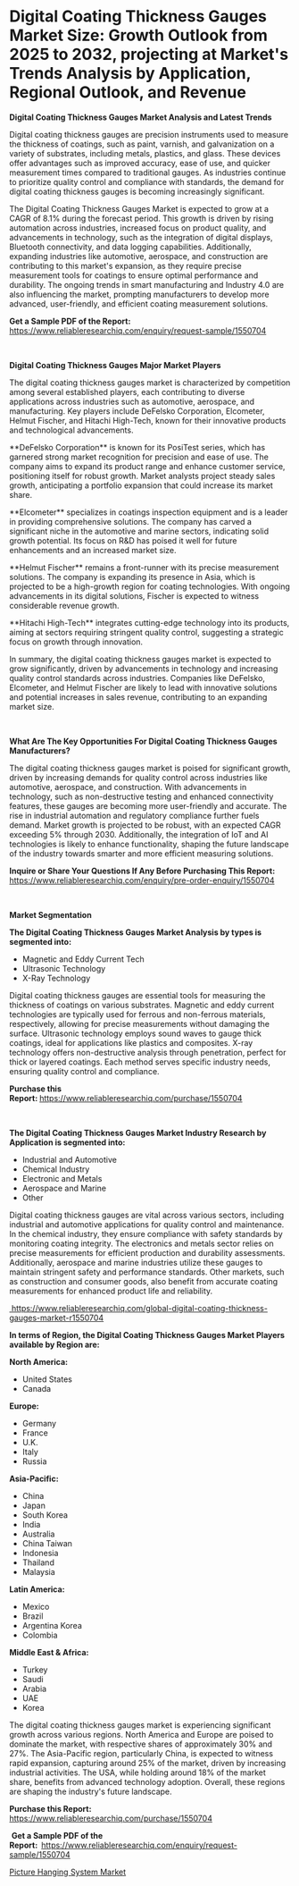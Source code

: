 <p><h1>Digital Coating Thickness Gauges Market Size: Growth Outlook from 2025 to 2032, projecting at Market's Trends Analysis by Application, Regional Outlook, and Revenue</h1></p><p><strong>Digital Coating Thickness Gauges Market Analysis and Latest Trends</strong></p>
<p><p>Digital coating thickness gauges are precision instruments used to measure the thickness of coatings, such as paint, varnish, and galvanization on a variety of substrates, including metals, plastics, and glass. These devices offer advantages such as improved accuracy, ease of use, and quicker measurement times compared to traditional gauges. As industries continue to prioritize quality control and compliance with standards, the demand for digital coating thickness gauges is becoming increasingly significant.</p><p>The Digital Coating Thickness Gauges Market is expected to grow at a CAGR of 8.1% during the forecast period. This growth is driven by rising automation across industries, increased focus on product quality, and advancements in technology, such as the integration of digital displays, Bluetooth connectivity, and data logging capabilities. Additionally, expanding industries like automotive, aerospace, and construction are contributing to this market's expansion, as they require precise measurement tools for coatings to ensure optimal performance and durability. The ongoing trends in smart manufacturing and Industry 4.0 are also influencing the market, prompting manufacturers to develop more advanced, user-friendly, and efficient coating measurement solutions.</p></p>
<p><strong>Get a Sample PDF of the Report:&nbsp;</strong> <a href="https://www.reliableresearchiq.com/enquiry/request-sample/1550704?utm_campaign=2226&utm_medium=2&utm_source=Github&utm_content=ia&utm_term=16022025&utm_id=digital-coating-thickness-gauges">https://www.reliableresearchiq.com/enquiry/request-sample/1550704</a></p>
<p>&nbsp;</p>
<p><strong>Digital Coating Thickness Gauges Major Market Players</strong></p>
<p><p>The digital coating thickness gauges market is characterized by competition among several established players, each contributing to diverse applications across industries such as automotive, aerospace, and manufacturing. Key players include DeFelsko Corporation, Elcometer, Helmut Fischer, and Hitachi High-Tech, known for their innovative products and technological advancements.</p><p>**DeFelsko Corporation** is known for its PosiTest series, which has garnered strong market recognition for precision and ease of use. The company aims to expand its product range and enhance customer service, positioning itself for robust growth. Market analysts project steady sales growth, anticipating a portfolio expansion that could increase its market share.</p><p>**Elcometer** specializes in coatings inspection equipment and is a leader in providing comprehensive solutions. The company has carved a significant niche in the automotive and marine sectors, indicating solid growth potential. Its focus on R&D has poised it well for future enhancements and an increased market size.</p><p>**Helmut Fischer** remains a front-runner with its precise measurement solutions. The company is expanding its presence in Asia, which is projected to be a high-growth region for coating technologies. With ongoing advancements in its digital solutions, Fischer is expected to witness considerable revenue growth.</p><p>**Hitachi High-Tech** integrates cutting-edge technology into its products, aiming at sectors requiring stringent quality control, suggesting a strategic focus on growth through innovation.</p><p>In summary, the digital coating thickness gauges market is expected to grow significantly, driven by advancements in technology and increasing quality control standards across industries. Companies like DeFelsko, Elcometer, and Helmut Fischer are likely to lead with innovative solutions and potential increases in sales revenue, contributing to an expanding market size.</p></p>
<p>&nbsp;</p>
<p><strong>What Are The Key Opportunities For Digital Coating Thickness Gauges Manufacturers?</strong></p>
<p><p>The digital coating thickness gauges market is poised for significant growth, driven by increasing demands for quality control across industries like automotive, aerospace, and construction. With advancements in technology, such as non-destructive testing and enhanced connectivity features, these gauges are becoming more user-friendly and accurate. The rise in industrial automation and regulatory compliance further fuels demand. Market growth is projected to be robust, with an expected CAGR exceeding 5% through 2030. Additionally, the integration of IoT and AI technologies is likely to enhance functionality, shaping the future landscape of the industry towards smarter and more efficient measuring solutions.</p></p>
<p><strong>Inquire or Share Your Questions If Any Before Purchasing This Report:</strong> <a href="https://www.reliableresearchiq.com/enquiry/pre-order-enquiry/1550704?utm_campaign=2226&utm_medium=2&utm_source=Github&utm_content=ia&utm_term=16022025&utm_id=digital-coating-thickness-gauges">https://www.reliableresearchiq.com/enquiry/pre-order-enquiry/1550704</a></p>
<p>&nbsp;</p>
<p><strong>Market Segmentation</strong></p>
<p><strong>The Digital Coating Thickness Gauges Market Analysis by types is segmented into:</strong></p>
<p><ul><li>Magnetic and Eddy Current Tech</li><li>Ultrasonic Technology</li><li>X-Ray Technology</li></ul></p>
<p><p>Digital coating thickness gauges are essential tools for measuring the thickness of coatings on various substrates. Magnetic and eddy current technologies are typically used for ferrous and non-ferrous materials, respectively, allowing for precise measurements without damaging the surface. Ultrasonic technology employs sound waves to gauge thick coatings, ideal for applications like plastics and composites. X-ray technology offers non-destructive analysis through penetration, perfect for thick or layered coatings. Each method serves specific industry needs, ensuring quality control and compliance.</p></p>
<p><strong>Purchase this Report:&nbsp;</strong><a href="https://www.reliableresearchiq.com/purchase/1550704?utm_campaign=2226&utm_medium=2&utm_source=Github&utm_content=ia&utm_term=16022025&utm_id=digital-coating-thickness-gauges">https://www.reliableresearchiq.com/purchase/1550704</a></p>
<p>&nbsp;</p>
<p><strong>The Digital Coating Thickness Gauges Market Industry Research by Application is segmented into:</strong></p>
<p><ul><li>Industrial and Automotive</li><li>Chemical Industry</li><li>Electronic and Metals</li><li>Aerospace and Marine</li><li>Other</li></ul></p>
<p><p>Digital coating thickness gauges are vital across various sectors, including industrial and automotive applications for quality control and maintenance. In the chemical industry, they ensure compliance with safety standards by monitoring coating integrity. The electronics and metals sector relies on precise measurements for efficient production and durability assessments. Additionally, aerospace and marine industries utilize these gauges to maintain stringent safety and performance standards. Other markets, such as construction and consumer goods, also benefit from accurate coating measurements for enhanced product life and reliability.</p></p>
<p><a href="https://www.reliableresearchiq.com/global-digital-coating-thickness-gauges-market-r1550704?utm_campaign=2226&utm_medium=2&utm_source=Github&utm_content=ia&utm_term=16022025&utm_id=digital-coating-thickness-gauges">&nbsp;https://www.reliableresearchiq.com/global-digital-coating-thickness-gauges-market-r1550704</a></p>
<p><strong>In terms of Region, the Digital Coating Thickness Gauges Market Players available by Region are:</strong></p>
<p>
    <p> <strong> North America: </strong>
        <ul>
            <li>United States</li>
            <li>Canada</li>
        </ul>
        </p> 
    <p> <strong> Europe: </strong>
        <ul>
            <li>Germany</li>
            <li>France</li>
            <li>U.K.</li>
            <li>Italy</li>
            <li>Russia</li>
        </ul>
        </p> 
    <p> <strong> Asia-Pacific: </strong>
        <ul>
            <li>China</li>
            <li>Japan</li>
            <li>South Korea</li>
            <li>India</li>
            <li>Australia</li>
            <li>China Taiwan</li>
            <li>Indonesia</li>
            <li>Thailand</li>
            <li>Malaysia</li>
        </ul>
        </p> 
    <p> <strong> Latin America: </strong>
        <ul>
            <li>Mexico</li>
            <li>Brazil</li>
            <li>Argentina Korea</li>
            <li>Colombia</li>
        </ul>
        </p> 
    <p> <strong> Middle East & Africa: </strong>
        <ul>
            <li>Turkey</li>
            <li>Saudi</li>
            <li>Arabia</li>
            <li>UAE</li>
            <li>Korea</li>
        </ul>
    </p>
    </p>
<p><p>The digital coating thickness gauges market is experiencing significant growth across various regions. North America and Europe are poised to dominate the market, with respective shares of approximately 30% and 27%. The Asia-Pacific region, particularly China, is expected to witness rapid expansion, capturing around 25% of the market, driven by increasing industrial activities. The USA, while holding around 18% of the market share, benefits from advanced technology adoption. Overall, these regions are shaping the industry's future landscape.</p></p>
<p><strong>Purchase this Report: </strong><a href="https://www.reliableresearchiq.com/purchase/1550704?utm_campaign=2226&utm_medium=2&utm_source=Github&utm_content=ia&utm_term=16022025&utm_id=digital-coating-thickness-gauges">https://www.reliableresearchiq.com/purchase/1550704</a></p>
<p>&nbsp;<strong>Get a Sample PDF of the Report:&nbsp;&nbsp;</strong><a href="https://www.reliableresearchiq.com/enquiry/request-sample/1550704?utm_campaign=2226&utm_medium=2&utm_source=Github&utm_content=ia&utm_term=16022025&utm_id=digital-coating-thickness-gauges">https://www.reliableresearchiq.com/enquiry/request-sample/1550704</a></p>
<p><strong></strong></p>
<p><p><a href="https://github.com/HobertDavis43/Market-Research-Report-List-1/blob/main/picture-hanging-system-market.md?utm_campaign=2226&utm_medium=2&utm_source=Github&utm_content=ia&utm_term=16022025&utm_id=digital-coating-thickness-gauges">Picture Hanging System Market</a></p></p>